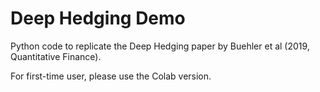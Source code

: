 # Deep Hedging Demo

Python code to replicate the Deep Hedging paper by Buehler et al (2019, Quantitative Finance).

For first-time user, please use the Colab version.
